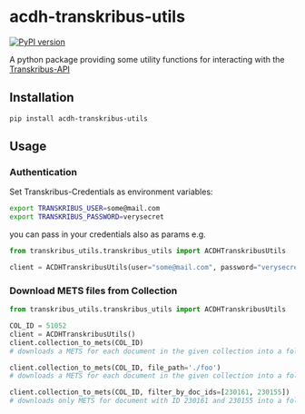 # acdh-transkribus-utils

[![PyPI version](https://badge.fury.io/py/acdh-transkribus-utils.svg)](https://badge.fury.io/py/acdh-transkribus-utils)

A python package providing some utility functions for interacting with the [Transkribus-API](https://transkribus.eu/wiki/index.php/REST_Interface)


## Installation

`pip install acdh-transkribus-utils`


## Usage

### Authentication

Set Transkribus-Credentials as environment variables: 

```bash
export TRANSKRIBUS_USER=some@mail.com
export TRANSKRIBUS_PASSWORD=verysecret
```

you can pass in your credentials also as params e.g. 

```python
from transkribus_utils.transkribus_utils import ACDHTranskribusUtils

client = ACDHTranskribusUtils(user="some@mail.com", password="verysecret")
```

### Download METS files from Collection

```python
from transkribus_utils.transkribus_utils import ACDHTranskribusUtils

COL_ID = 51052
client = ACDHTranskribusUtils()
client.collection_to_mets(COL_ID)
# downloads a METS for each document in the given collection into a folder `./{COL_ID}

client.collection_to_mets(COL_ID, file_path='./foo')
# downloads a METS for each document in the given collection into a folder `./foo/{COL_ID}

client.collection_to_mets(COL_ID, filter_by_doc_ids=[230161, 230155])
# downloads only METS for document with ID 230161 and 230155 into a folder `./{COL_ID}
```